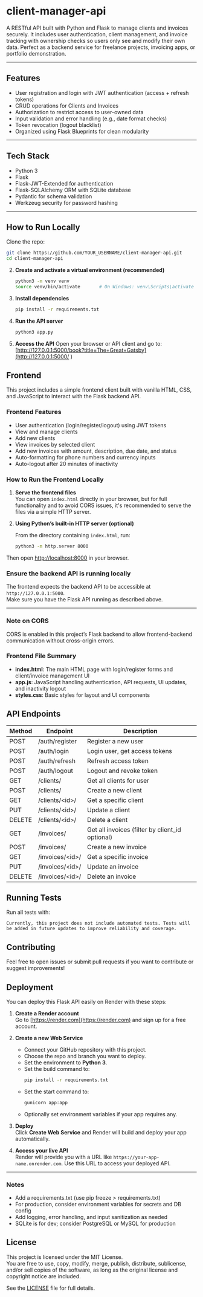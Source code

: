 # client-manager-api

A RESTful API built with Python and Flask to manage clients and invoices securely. It includes user authentication, client management, and invoice tracking with ownership checks so users only see and modify their own data. Perfect as a backend service for freelance projects, invoicing apps, or portfolio demonstration.

---

## Features

- User registration and login with JWT authentication (access + refresh tokens)
- CRUD operations for Clients and Invoices
- Authorization to restrict access to user-owned data
- Input validation and error handling (e.g., date format checks)
- Token revocation (logout blacklist)
- Organized using Flask Blueprints for clean modularity

---

## Tech Stack

- Python 3
- Flask
- Flask-JWT-Extended for authentication
- Flask-SQLAlchemy ORM with SQLite database
- Pydantic for schema validation
- Werkzeug security for password hashing

---

## How to Run Locally

Clone the repo:

```bash
git clone https://github.com/YOUR_USERNAME/client-manager-api.git
cd client-manager-api
```
2. **Create and activate a virtual environment (recommended)**
    ```bash
    python3 -m venv venv
    source venv/bin/activate       # On Windows: venv\Scripts\activate
    ```
3. **Install dependencies**
    ```bash
    pip install -r requirements.txt
    ```

4. **Run the API server**
    ```bash
    python3 app.py
    ```
5. **Access the API**
    Open your browser or API client and go to:
[http://127.0.0.1:5000/book?title=The+Great+Gatsby](http://127.0.0.1:5000/
)

## Frontend

This project includes a simple frontend client built with vanilla HTML, CSS, and JavaScript to interact with the Flask backend API.

### Frontend Features

- User authentication (login/register/logout) using JWT tokens  
- View and manage clients  
- Add new clients  
- View invoices by selected client  
- Add new invoices with amount, description, due date, and status  
- Auto-formatting for phone numbers and currency inputs  
- Auto-logout after 20 minutes of inactivity  

### How to Run the Frontend Locally

1. **Serve the frontend files**  
   You can open `index.html` directly in your browser, but for full functionality and to avoid CORS issues, it's recommended to serve the files via a simple HTTP server.

2. **Using Python’s built-in HTTP server (optional)**

   From the directory containing `index.html`, run:

   ```bash
   python3 -m http.server 8000
   ```
Then open [http://localhost:8000](http://localhost:8000) in your browser.

### Ensure the backend API is running locally

The frontend expects the backend API to be accessible at `http://127.0.0.1:5000`.  
Make sure you have the Flask API running as described above.

---

### Note on CORS

CORS is enabled in this project’s Flask backend to allow frontend-backend communication without cross-origin errors.

### Frontend File Summary

- **index.html**: The main HTML page with login/register forms and client/invoice management UI  
- **app.js**: JavaScript handling authentication, API requests, UI updates, and inactivity logout  
- **styles.css**: Basic styles for layout and UI components

## API Endpoints

| Method | Endpoint           | Description                          |
|--------|--------------------|------------------------------------|
| POST   | /auth/register     | Register a new user                 |
| POST   | /auth/login        | Login user, get access tokens      |
| POST   | /auth/refresh      | Refresh access token                |
| POST   | /auth/logout       | Logout and revoke token             |
| GET    | /clients/          | Get all clients for user            |
| POST   | /clients/          | Create a new client                 |
| GET    | /clients/&lt;id&gt;/  | Get a specific client              |
| PUT    | /clients/&lt;id&gt;/  | Update a client                    |
| DELETE | /clients/&lt;id&gt;/  | Delete a client                    |
| GET    | /invoices/         | Get all invoices (filter by client_id optional) |
| POST   | /invoices/         | Create a new invoice                |
| GET    | /invoices/&lt;id&gt;/ | Get a specific invoice             |
| PUT    | /invoices/&lt;id&gt;/ | Update an invoice                 |
| DELETE | /invoices/&lt;id&gt;/ | Delete an invoice                 |

## Running Tests

 Run all tests with:
 
    Currently, this project does not include automated tests. Tests will be added in future updates to improve reliability and coverage.
    
## Contributing

Feel free to open issues or submit pull requests if you want to contribute or suggest improvements!

## Deployment

You can deploy this Flask API easily on Render with these steps:

1. **Create a Render account**  
   Go to [https://render.com](https://render.com) and sign up for a free account.

2. **Create a new Web Service**  
   - Connect your GitHub repository with this project.
   - Choose the repo and branch you want to deploy.
   - Set the environment to **Python 3**.
   - Set the build command to:  
     ```bash
     pip install -r requirements.txt
     ```
   - Set the start command to:  
     ```bash
     gunicorn app:app
     ```
   - Optionally set environment variables if your app requires any.

3. **Deploy**  
   Click **Create Web Service** and Render will build and deploy your app automatically.

4. **Access your live API**  
   Render will provide you with a URL like `https://your-app-name.onrender.com`. Use this URL to access your deployed API.

---

### Notes

- Add a requirements.txt (use pip freeze > requirements.txt)
- For production, consider environment variables for secrets and DB config
- Add logging, error handling, and input sanitization as needed
- SQLite is for dev; consider PostgreSQL or MySQL for production

## License

This project is licensed under the MIT License.  
You are free to use, copy, modify, merge, publish, distribute, sublicense, and/or sell copies of the software, as long as the original license and copyright notice are included.

See the [LICENSE](LICENSE) file for full details.
